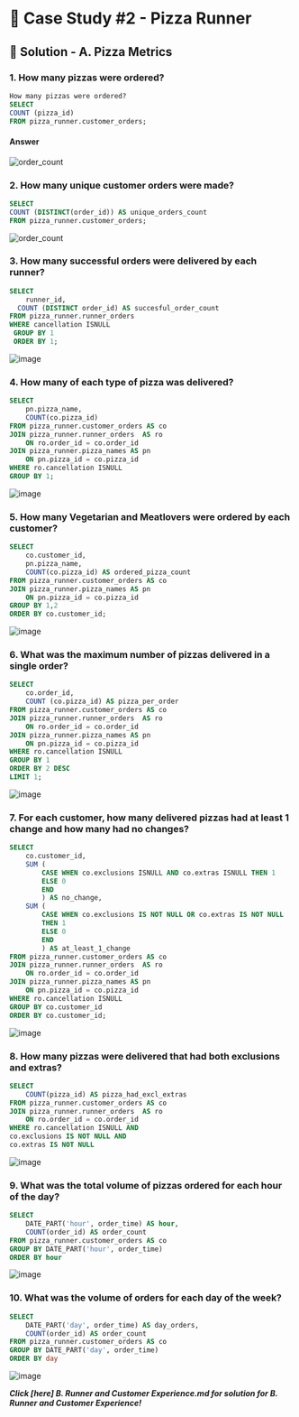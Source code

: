 # 🍕 Case Study #2 - Pizza Runner

## 🍝 Solution - A. Pizza Metrics

### 1. How many pizzas were ordered?

````sql
How many pizzas were ordered?
SELECT 
COUNT (pizza_id)
FROM pizza_runner.customer_orders;
````
#### Answer

![order_count](https://github.com/Ebekulak/images/blob/main/Ekran%20g%C3%B6r%C3%BCnt%C3%BCs%C3%BC%202024-11-13%20224911.png)

### 2. How many unique customer orders were made?

````sql
SELECT 
COUNT (DISTINCT(order_id)) AS unique_orders_count
FROM pizza_runner.customer_orders;
````
![order_count](https://github.com/Ebekulak/images/blob/main/Ekran%20g%C3%B6r%C3%BCnt%C3%BCs%C3%BC%202024-11-13%20235349.png?raw=true)

### 3. How many successful orders were delivered by each runner?

````sql
SELECT
 	runner_id,
  COUNT (DISTINCT order_id) AS succesful_order_count
FROM pizza_runner.runner_orders
WHERE cancellation ISNULL
 GROUP BY 1
 ORDER BY 1;
````
![image](https://github.com/user-attachments/assets/0d0d67ce-6f2c-4d67-9443-53982706046d)

### 4. How many of each type of pizza was delivered?

````sql
SELECT 
	pn.pizza_name,	
	COUNT(co.pizza_id)
FROM pizza_runner.customer_orders AS co
JOIN pizza_runner.runner_orders  AS ro 
	ON ro.order_id = co.order_id
JOIN pizza_runner.pizza_names AS pn 
	ON pn.pizza_id = co.pizza_id
WHERE ro.cancellation ISNULL
GROUP BY 1;
````
![image](https://github.com/user-attachments/assets/87fc488f-d3c2-4d8b-9a5f-493eddcaeaa1)

### 5. How many Vegetarian and Meatlovers were ordered by each customer?

````sql
SELECT  
	co.customer_id,
	pn.pizza_name,	
	COUNT(co.pizza_id) AS ordered_pizza_count
FROM pizza_runner.customer_orders AS co
JOIN pizza_runner.pizza_names AS pn 
	ON pn.pizza_id = co.pizza_id
GROUP BY 1,2
ORDER BY co.customer_id;
````
![image](https://github.com/user-attachments/assets/d14b8b69-a2f5-42b4-81eb-1468fd8065d2)

### 6. What was the maximum number of pizzas delivered in a single order?

````sql
SELECT 
	co.order_id,
	COUNT (co.pizza_id) AS pizza_per_order
FROM pizza_runner.customer_orders AS co
JOIN pizza_runner.runner_orders  AS ro 
	ON ro.order_id = co.order_id
JOIN pizza_runner.pizza_names AS pn 
	ON pn.pizza_id = co.pizza_id
WHERE ro.cancellation ISNULL
GROUP BY 1
ORDER BY 2 DESC
LIMIT 1;
````
![image](https://github.com/user-attachments/assets/7db7ebec-af84-42f9-b951-6b94177caefc)

### 7. For each customer, how many delivered pizzas had at least 1 change and how many had no changes?

````sql
SELECT 
	co.customer_id,
	SUM (
		CASE WHEN co.exclusions ISNULL AND co.extras ISNULL	THEN 1
		ELSE 0
		END
		) AS no_change,	
	SUM (
		CASE WHEN co.exclusions IS NOT NULL OR co.extras IS NOT NULL
		THEN 1
		ELSE 0
		END
		) AS at_least_1_change
FROM pizza_runner.customer_orders AS co
JOIN pizza_runner.runner_orders  AS ro 
	ON ro.order_id = co.order_id
JOIN pizza_runner.pizza_names AS pn 
	ON pn.pizza_id = co.pizza_id
WHERE ro.cancellation ISNULL
GROUP BY co.customer_id
ORDER BY co.customer_id;
````
![image](https://github.com/user-attachments/assets/3a9fc73b-6b33-404e-a154-d2f78db3173f)

### 8. How many pizzas were delivered that had both exclusions and extras?
````sql
SELECT 
	COUNT(pizza_id) AS pizza_had_excl_extras
FROM pizza_runner.customer_orders AS co
JOIN pizza_runner.runner_orders  AS ro 
	ON ro.order_id = co.order_id
WHERE ro.cancellation ISNULL AND
co.exclusions IS NOT NULL AND 
co.extras IS NOT NULL
````
![image](https://github.com/user-attachments/assets/f4b8d972-bda6-4ad3-b273-21f2c16fc806)

### 9. What was the total volume of pizzas ordered for each hour of the day?

````sql
SELECT 
	DATE_PART('hour', order_time) AS hour,
	COUNT(order_id) AS order_count	
FROM pizza_runner.customer_orders AS co
GROUP BY DATE_PART('hour', order_time)
ORDER BY hour
````
![image](https://github.com/user-attachments/assets/88fcb34b-b20c-43ae-a5af-4811c7c85e38)

### 10. What was the volume of orders for each day of the week?

````sql
SELECT 
	DATE_PART('day', order_time) AS day_orders,
	COUNT(order_id) AS order_count	
FROM pizza_runner.customer_orders AS co
GROUP BY DATE_PART('day', order_time)
ORDER BY day
````
![image](https://github.com/user-attachments/assets/aba8c4ed-69f2-4e9c-b1b8-1f3ff25f054b)

***Click [here] B. Runner and Customer Experience.md for solution for B. Runner and Customer Experience!***
